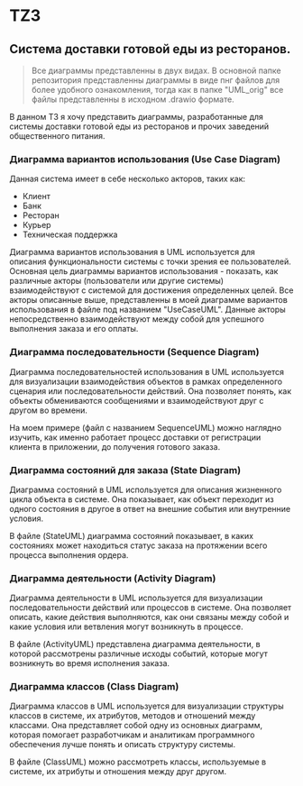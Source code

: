 # TZ3

## Система доставки готовой еды из ресторанов.

> Все диаграммы представленны в двух видах. В основной папке репозитория представленны диаграммы в виде пнг файлов для более удобного ознакомления, тогда как в папке "UML_orig" все файлы представленны в исходном .drawio формате.

В данном ТЗ я хочу представить диаграммы, разработанные для системы доставки готовой еды из ресторанов и прочих заведений общественного питания. 

### Диаграмма вариантов использования (Use Case Diagram)

Данная система имеет в себе несколько акторов, таких как:

- Клиент
- Банк
- Ресторан
- Курьер
- Техническая поддержка

Диаграмма вариантов использования в UML используется для описания функциональности системы с точки зрения ее пользователей. Основная цель диаграммы вариантов использования - показать, как различные акторы (пользователи или другие системы) взаимодействуют с системой для достижения определенных целей. Все акторы описанные выше, представленны в моей диаграмме вариантов использования в файле под названием "UseCaseUML". Данные акторы непосредственно взаимодействуют между собой для успешного выполнения заказа и его оплаты.

### Диаграмма последовательности  (Sequence Diagram)

Диаграмма последовательностей использования в UML используется для визуализации взаимодействия объектов в рамках определенного сценария или последовательности действий. Она позволяет понять, как объекты обмениваются сообщениями и взаимодействуют друг с другом во времени.

На моем примере (файл с названием SequenceUML) можно наглядно изучить, как именно работает процесс доставки от регистрации клиента в приложении, до получения готового заказа.

### Диаграмма состояний для заказа (State Diagram)

Диаграмма состояний в UML используется для описания жизненного цикла объекта в системе. Она показывает, как объект переходит из одного состояния в другое в ответ на внешние события или внутренние условия.

В файле (StateUML) диаграмма состояний показывает, в каких состояниях может находиться статус заказа на протяжении всего процесса выполнения ордера.

### Диаграмма деятельности (Activity Diagram)

Диаграмма деятельности в UML используется для визуализации последовательности действий или процессов в системе. Она позволяет описать, какие действия выполняются, как они связаны между собой и какие условия или ветвления могут возникнуть в процессе.

В файле (ActivityUML) представлена диаграмма деятельности, в которой рассмотрены различные исходы событий, которые могут возникнуть во время исполнения заказа.

### Диаграмма классов (Class Diagram)

Диаграмма классов в UML используется для визуализации структуры классов в системе, их атрибутов, методов и отношений между классами. Она представляет собой одну из основных диаграмм, которая помогает разработчикам и аналитикам программного обеспечения лучше понять и описать структуру системы.

В файле (ClassUML) можно рассмотреть классы, используемые в системе, их атрибуты и отношения между друг другом.
